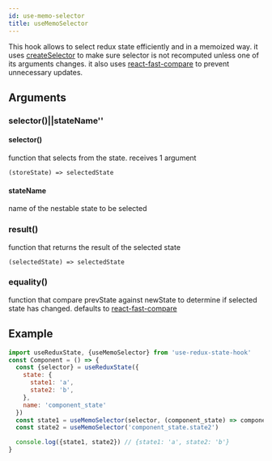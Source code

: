 ```yaml
---
id: use-memo-selector
title: useMemoSelector
---
```


This hook allows to select redux state efficiently and in a memoized way.
it uses [createSelector](https://github.com/reduxjs/reselect#createselectorinputselectors--inputselectors-resultfunc) to make sure selector is not recomputed unless one of its arguments changes.
it also uses [react-fast-compare](https://gg.com) to prevent unnecessary updates.

## Arguments
### selector()||stateName''
#### selector()
function that selects from the state.
receives 1 argument
```
(storeState) => selectedState
```
#### stateName
name of the nestable state to be selected

### result()
function that returns the result of the selected state
```
(selectedState) => selectedState
```
### equality()
function that compare prevState against newState to determine if selected state has changed. defaults to [react-fast-compare](https://gg.com)

## Example
```jsx
import useReduxState, {useMemoSelector} from 'use-redux-state-hook'
const Component = () => {
  const {selector} = useReduxState({
    state: {
      state1: 'a',
      state2: 'b',
    },
    name: 'component_state'
  })
  const state1 = useMemoSelector(selector, (component_state) => component_state?.state1)
  const state2 = useMemoSelector('component_state.state2')

  console.log({state1, state2}) // {state1: 'a', state2: 'b'}
}
```
